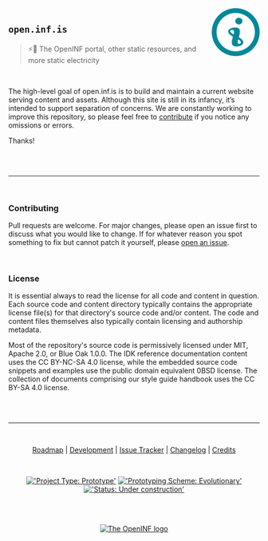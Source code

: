 <!-- markdownlint-disable-next-line first-line-heading -->
<a href="https://open.inf.is">
  <img
    src="https://raw.githubusercontent.com/OpenINF/open.inf.is/live/assets/img/svg/logogram-color.svg?sanitize=true"
    alt="OpenINF logo"
    title="OpenINF"
    align="right"
    height="96"
    width="96"
  />
</a>

<div align="left">

## `open.inf.is`

> ⚡🐋 The OpenINF portal, other static resources, and more static electricity

</div>

<br />

The high-level goal of open.inf.is is to build and maintain a current website
serving content and assets. Although this site is still in its infancy, it’s
intended to support separation of concerns. We are constantly working to improve
this repository, so please feel free to [contribute](#contributing) if you
notice any omissions or errors.

Thanks!

<br /><br />

---

<br />

### Contributing

Pull requests are welcome. For major changes, please open an issue first to
discuss what you would like to change. If for whatever reason you spot something
to fix but cannot patch it yourself, please [open an issue][].

<br />

### License

It is essential always to read the license for all code and content in question.
Each source code and content directory typically contains the appropriate
license file(s) for that directory's source code and/or content. The code and
content files themselves also typically contain licensing and authorship
metadata.

Most of the repository's source code is permissively licensed under MIT, Apache
2.0, or Blue Oak 1.0.0. The IDK reference documentation content uses the CC
BY-NC-SA 4.0 license, while the embedded source code snippets and examples use
the public domain equivalent 0BSD license. The collection of documents
comprising our style guide handbook uses the CC BY-SA 4.0 license.

<br /><br />

---

<br />

<div align="center">

[Roadmap][] | [Development][] | [Issue Tracker][] | [Changelog][] | [Credits][]

<br />

[!['Project Type: Prototype'][project-type-badge--shields]](./##)
[!['Prototyping Scheme: Evolutionary'][prototyping-scheme-badge--shields]](./##)
[!['Status: Under construction'][project-status-badge--shields]](./##)

<br /><br />

<a title="The OpenINF website" href="https://open.inf.is" rel="author">
  <img
    alt="The OpenINF logo"
    height="32px"
    width="32px"
    src="https://open.inf.is/assets/img/svg/logo.svg"
  />
</a>

</div>

<br /><br />

<!-- LINK LABEL DEFINITIONS - START -->

[Roadmap]: https://github.com/OpenINF/open.inf.is/issues 'Roadmap'
[Development]: ./collections/_docs/README.md 'Development'
[Issue Tracker]: https://github.com/OpenINF/open.inf.is/issues 'Issue Tracker'
[Changelog]: https://github.com/OpenINF/open.inf.is/commits/live 'Changelog'
[Credits]: https://github.com/OpenINF/open.inf.is/graphs/contributors 'Credits'
[project-type-badge--shields]:
  https://img.shields.io/badge/type-prototype-blue.svg
[prototyping-scheme-badge--shields]:
  https://img.shields.io/badge/scheme-evolutionary-blue.svg
[project-status-badge--shields]:
  https://img.shields.io/badge/status-under%20construction-yellow.svg
[open an issue]: https://github.com/OpenINF/open.inf.is/issues

<!-- LINK LABEL DEFINITIONS - END -->
